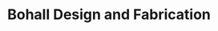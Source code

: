 ---
title: "Bohall Design and Fabrication"
url: /indianapolis/bohall-design-and-fabrication/
shop: Möbel
---